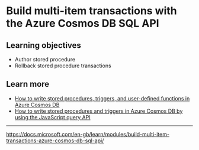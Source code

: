 # Build multi-item transactions with the Azure Cosmos DB SQL API

## Learning objectives

-   Author stored procedure
-   Rollback stored procedure transactions


## Learn more
-   [How to write stored procedures, triggers, and user-defined functions in Azure Cosmos DB](https://docs.microsoft.com/en-us/azure/cosmos-db/sql/how-to-write-stored-procedures-triggers-udfs)
-   [How to write stored procedures and triggers in Azure Cosmos DB by using the JavaScript query API](https://docs.microsoft.com/en-us/azure/cosmos-db/sql/how-to-write-javascript-query-api)

----
https://docs.microsoft.com/en-gb/learn/modules/build-multi-item-transactions-azure-cosmos-db-sql-api/